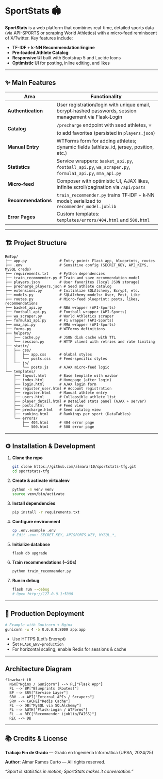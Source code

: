 # SportStats 🏟️

**SportStats** is a web platform that combines real-time, detailed sports data (via API-SPORTS or scraping World Athletics) with a micro‑feed reminiscent of X/Twitter. Key features include:

* **TF‑IDF + k‑NN Recommendation Engine**
* **Pre‑loaded Athlete Catalog**
* **Responsive UI** built with Bootstrap 5 and Lucide Icons
* **Optimistic UI** for posting, inline editing, and likes

---

## ✨ Main Features

| Area                | Functionality                                                                                          |
| ------------------- | ------------------------------------------------------------------------------------------------------ |
| **Authentication**  | User registration/login with unique email, bcrypt‑hashed passwords, session management via Flask‑Login |
| **Catalog**         | `/precharge` endpoint with seed athletes, ⭐ to add favorites (persisted in `players.json`)             |
| **Manual Entry**    | WTForms form for adding athletes; dynamic fields (athlete\_id, jersey, position, etc.)                 |
| **Statistics**      | Service wrappers: `basket_api.py`, `football_api.py`, `wa_scraper.py`, `formula1_api.py`, `mma_api.py` |
| **Micro‑feed**      | Composer with optimistic UI, AJAX likes, infinite scroll/pagination via `/api/posts`                   |
| **Recommendations** | `train_recommender.py` trains TF‑IDF + k‑NN model; serialized to `recommender_model.joblib`            |
| **Error Pages**     | Custom templates: `templates/errors/404.html` and `500.html`                                           |

---

## 🏗️ Project Structure

```
RmTop/
├── app.py               # Entry point: Flask app, blueprints, routes
├── .env                 # Sensitive config (SECRET_KEY, API_KEYS, MySQL creds)
├── requirements.txt     # Python dependencies
├── train_recommender.py # Train and save recommendation model
├── players.json         # User favorites (local JSON storage)
├── precharge_players.json # Seed athlete catalog
├── extensions.py        # Initialize SQLAlchemy, Bcrypt, etc.
├── models.py            # SQLAlchemy models: User, Post, Like
├── routes.py            # Micro-feed blueprint: posts, likes, recommendations
├── basket_api.py        # NBA wrapper (API‑Sports)
├── football_api.py      # Football wrapper (API‑Sports)
├── wa_scraper.py        # World Athletics scraper
├── formula1_api.py      # F1 wrapper (API‑Sports)
├── mma_api.py           # MMA wrapper (API‑Sports)
├── forms.py             # WTForms definitions
├── helpers/
│   ├── cache.py         # JSON disk cache with TTL
│   └── session.py       # HTTP client with retries and rate limiting
├── static/
│   ├── css/
│   │   ├── app.css      # Global styles
│   │   └── posts.css    # Feed‑specific styles
│   └── js/
│       └── posts.js     # AJAX micro-feed logic
└── templates/
    ├── layout.html      # Base template with navbar
    ├── index.html       # Homepage (after login)
    ├── login.html       # AJAX login form
    ├── register_user.html # Account registration
    ├── register.html    # Manual athlete entry
    ├── users.html       # Collapsible athlete list
    ├── player_detail.html # Detailed stats panel (AJAX + server)
    ├── posts.html       # Feed view
    ├── precharge.html   # Seed catalog view
    ├── ranking.html     # Rankings per sport (DataTables)
    └── errors/
        ├── 404.html     # 404 error page
        └── 500.html     # 500 error page
```

---

## ⚙️ Installation & Development

1. **Clone the repo**

   ```bash
   git clone https://github.com/almarar10/sportstats-tfg.git
   cd sportstats-tfg
   ```

2. **Create & activate virtualenv**

   ```bash
   python -m venv venv
   source venv/bin/activate
   ```

3. **Install dependencies**

   ```bash
   pip install -r requirements.txt
   ```

4. **Configure environment**

   ```bash
   cp .env.example .env
   # Edit .env: SECRET_KEY, APISPORTS_KEY, MYSQL_*,
   ```

5. **Initialize database**

   ```bash
   flask db upgrade
   ```

6. **Train recommendations (\~30s)**

   ```bash
   python train_recommender.py
   ```

7. **Run in debug**

   ```bash
   flask run --debug
   # Open http://127.0.0.1:5000
   ```

---

## 🚀 Production Deployment

```bash
# Example with Gunicorn + Nginx
gunicorn -w 4 -b 0.0.0.0:8000 app:app
```

* Use HTTPS (Let’s Encrypt)
* Set `FLASK_ENV=production`
* For horizontal scaling, enable Redis for sessions & cache

---

## Architecture Diagram

```mermaid
flowchart LR
  NGX["Nginx / Gunicorn"] --> FL["Flask App"]
  FL --> BP["Blueprints (Routes)"]
  BP --> SRV["Service Layer"]
  SRV --> API["External APIs / Scrapers"]
  SRV --> CACHE["Redis Cache"]
  FL --> DB["MySQL via SQLAlchemy"]
  FL --> AUTH["Flask‑Login / WTForms"]
  FL --> REC["Recommender (joblib/FAISS)"]
  REC --> DB
```

---

## 📚 Credits & License

**Trabajo Fin de Grado** — Grado en Ingeniería Informática (UPSA, 2024/25)

**Author:** Almar Ramos Curto — All rights reserved.

*“Sport is statistics in motion; SportStats makes it conversation.”*
